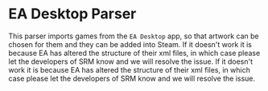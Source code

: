 # EA Desktop Parser

This parser imports games from the `EA Desktop` app, so that artwork can be chosen for them and they can be added into Steam. If it doesn't work it is because EA has altered the structure of their xml files, in which case please let the developers of SRM know and we will resolve the issue. If it doesn't work it is because EA has altered the structure of their xml files, in which case please let the developers of SRM know and we will resolve the issue. 
